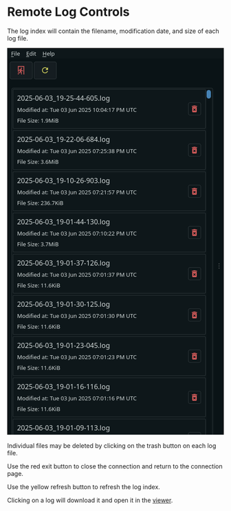 # Remote Log Controls

The log index will contain the filename, modification date, and size of each log file.

![log-downloader-index.png](../../media/log-downloader-index.png)

Individual files may be deleted by clicking on the trash button on each log file.

Use the red exit button to close the connection and return to the connection page.

Use the yellow refresh button to refresh the log index.

Clicking on a log will download it and open it in the [viewer](../logviewer/viewing.md).